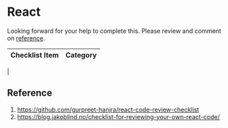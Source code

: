 # React

Looking forward for your help to complete this. Please review and comment on [reference](#reference).

Checklist Item | Category
-------------- | --------
|

## Reference

1. https://github.com/gurpreet-hanjra/react-code-review-checklist
2. https://blog.jakoblind.no/checklist-for-reviewing-your-own-react-code/